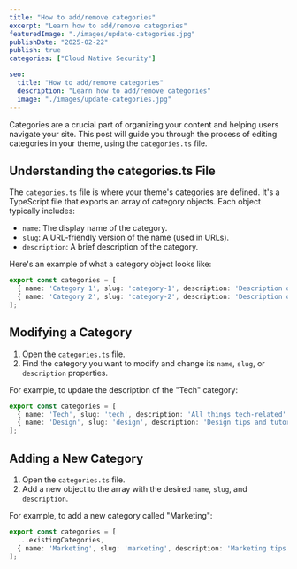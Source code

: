 ```yaml
---
title: "How to add/remove categories"
excerpt: "Learn how to add/remove categories"
featuredImage: "./images/update-categories.jpg"
publishDate: "2025-02-22"
publish: true
categories: ["Cloud Native Security"]

seo:
  title: "How to add/remove categories"
  description: "Learn how to add/remove categories"
  image: "./images/update-categories.jpg"
---
```


Categories are a crucial part of organizing your content and helping users navigate your site. This post will guide you through the process of editing categories in your theme, using the `categories.ts` file.

## Understanding the categories.ts File

The `categories.ts` file is where your theme's categories are defined. It's a TypeScript file that exports an array of category objects. Each object typically includes:

- `name`: The display name of the category.
- `slug`: A URL-friendly version of the name (used in URLs).
- `description`: A brief description of the category.

Here's an example of what a category object looks like:

```typescript
export const categories = [
  { name: 'Category 1', slug: 'category-1', description: 'Description of Category 1' },
  { name: 'Category 2', slug: 'category-2', description: 'Description of Category 2' },
];
```

## Modifying a Category

1. Open the `categories.ts` file.
2. Find the category you want to modify and change its `name`, `slug`, or `description` properties.

For example, to update the description of the "Tech" category:

```typescript
export const categories = [
  { name: 'Tech', slug: 'tech', description: 'All things tech-related' },
  { name: 'Design', slug: 'design', description: 'Design tips and tutorials' },
];
```

## Adding a New Category

1. Open the `categories.ts` file.
2. Add a new object to the array with the desired `name`, `slug`, and `description`.

For example, to add a new category called "Marketing":

```typescript
export const categories = [
  ...existingCategories,
  { name: 'Marketing', slug: 'marketing', description: 'Marketing tips and tutorials' },
];
```